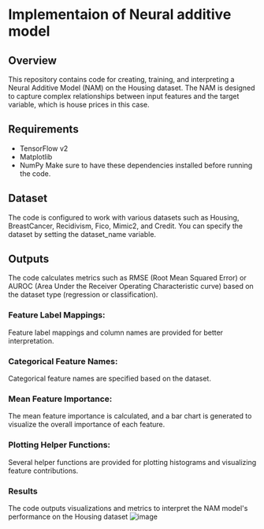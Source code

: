 # Implementaion of Neural additive model
## Overview
This repository contains code for creating, training, and interpreting a Neural Additive Model (NAM) on the Housing dataset. The NAM is designed to capture complex relationships between input features and the target variable, which is house prices in this case.

## Requirements
* TensorFlow v2
* Matplotlib
* NumPy
Make sure to have these dependencies installed before running the code.

## Dataset
The code is configured to work with various datasets such as Housing, BreastCancer, Recidivism, Fico, Mimic2, and Credit. You can specify the dataset by setting the dataset_name variable.

## Outputs
The code calculates metrics such as RMSE (Root Mean Squared Error) or AUROC (Area Under the Receiver Operating Characteristic curve) based on the dataset type (regression or classification).
### Feature Label Mappings:
Feature label mappings and column names are provided for better interpretation.

### Categorical Feature Names:
Categorical feature names are specified based on the dataset.

### Mean Feature Importance:
The mean feature importance is calculated, and a bar chart is generated to visualize the overall importance of each feature.

### Plotting Helper Functions:
Several helper functions are provided for plotting histograms and visualizing feature contributions.

### Results
The code outputs visualizations and metrics to interpret the NAM model's performance on the Housing dataset
![image](https://github.com/amolkerkar/Neural-Additive-Models/assets/81116875/49128c22-0b59-421e-b1b8-787caa416474)
